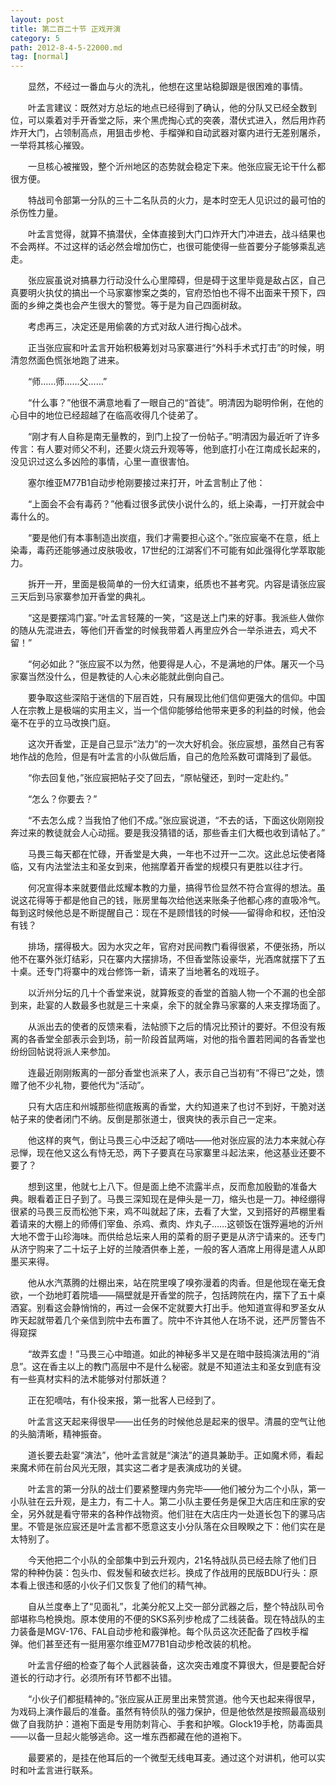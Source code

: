 ```yaml
---
layout: post
title: 第二百二十节 正戏开演
category: 5
path: 2012-8-4-5-22000.md
tag: [normal]
---
```


　　显然，不经过一番血与火的洗礼，他想在这里站稳脚跟是很困难的事情。

　　叶孟言建议：既然对方总坛的地点已经得到了确认，他的分队又已经全数到位，可以乘着对手开香堂之际，来个黑虎掏心式的突袭，潜伏式进入，然后用炸药炸开大门，占领制高点，用狙击步枪、手榴弹和自动武器对寨内进行无差别屠杀，一举将其核心摧毁。

　　一旦核心被摧毁，整个沂州地区的态势就会稳定下来。他张应宸无论干什么都很方便。

　　特战司令部第一分队的三十二名队员的火力，是本时空无人见识过的最可怕的杀伤性力量。

　　叶孟言觉得，就算不搞潜伏，全体直接到大门口炸开大门冲进去，战斗结果也不会两样。不过这样的话必然会增加伤亡，也很可能使得一些首要分子能够乘乱逃走。

　　张应宸虽说对搞暴力行动没什么心里障碍，但是碍于这里毕竟是敌占区，自己真要明火执仗的搞出一个马家寨惨案之类的，官府恐怕也不得不出面来干预下，四面的乡绅之类也会产生很大的警觉。等于是为自己四面树敌。

　　考虑再三，决定还是用偷袭的方式对敌人进行掏心战术。

　　正当张应宸和叶孟言开始积极筹划对马家寨进行“外科手术式打击”的时候，明清忽然面色慌张地跑了进来。

　　“师……师……父……”

　　“什么事？”他很不满意地看了一眼自己的“首徒”。明清因为聪明伶俐，在他的心目中的地位已经超越了在临高收得几个徒弟了。

　　“刚才有人自称是南无量教的，到门上投了一份帖子。”明清因为最近听了许多传言：有人要对师父不利，还要火烧云升观等等，他到底打小在江南成长起来的，没见识过这么多凶险的事情，心里一直很害怕。

　　塞尔维亚M77B1自动步枪刚要接过来打开，叶孟言制止了他：

　　“上面会不会有毒药？”他看过很多武侠小说什么的，纸上染毒，一打开就会中毒什么的。

　　“要是他们有本事制造出炭疽，我们才需要担心这个。”张应宸毫不在意，纸上染毒，毒药还能够通过皮肤吸收，17世纪的江湖客们不可能有如此强得化学萃取能力。

　　拆开一开，里面是极简单的一份大红请柬，纸质也不甚考究。内容是请张应宸三天后到马家寨参加开香堂的典礼。

　　“这是要摆鸿门宴。”叶孟言轻蔑的一笑，“这是送上门来的好事。我派些人做你的随从先混进去，等他们开香堂的时候我带着人再里应外合一举杀进去，鸡犬不留！”

　　“何必如此？”张应宸不以为然，他要得是人心，不是满地的尸体。屠灭一个马家寨当然没什么，但是教徒的人心未必能就此倒向自己。

　　要争取这些深陷于迷信的下层百姓，只有展现比他们信仰更强大的信仰。中国人在宗教上是极端的实用主义，当一个信仰能够给他带来更多的利益的时候，他会毫不在乎的立马改换门庭。

　　这次开香堂，正是自己显示“法力”的一次大好机会。张应宸想，虽然自己有客地作战的危险，但是有叶孟言的小队做后盾，自己的危险系数可谓降到了最低。

　　“你去回复他，”张应宸把帖子交了回去，“原帖璧还，到时一定赴约。”

　　“怎么？你要去？”

　　“不去怎么成？当我怕了他们不成。”张应宸说道，“不去的话，下面这伙刚刚投奔过来的教徒就会人心动摇。要是我没猜错的话，那些香主们大概也收到请帖了。”

　　马畏三每天都在忙碌，开香堂是大典，一年也不过开一二次。这此总坛使者降临，又有内法堂法主和圣女到来，他揣摩着开香堂的规模只有更胜以往才行。

　　何况宣得本来就要借此炫耀本教的力量，搞得节俭显然不符合宣得的想法。虽说这花得等于都是他自己的钱，账房里每次给他送来账条子他都心疼的直吸冷气。每到这时候他总是不断提醒自己：现在不是顾惜钱的时候——留得命和权，还怕没有钱？

　　排场，摆得极大。因为水灾之年，官府对民间教门看得很紧，不便张扬，所以他不在寨外张灯结彩，只在寨内大摆排场，不但香堂陈设豪华，光酒席就摆下了五十桌。还专门将寨中的戏台修饰一新，请来了当地著名的戏班子。

　　以沂州分坛的几十个香堂来说，就算叛变的香堂的首脑人物一个不漏的也全部到来，赴宴的人数最多也就是三十来桌，余下的就全靠马家寨的人来支撑场面了。

　　从派出去的使者的反馈来看，法帖颁下之后的情况比预计的要好。不但没有叛离的各香堂全部表示会到场，前一阶段首鼠两端，对他的指令置若罔闻的各香堂也纷纷回帖说将派人来参加。

　　连最近刚刚叛离的一部分香堂也派来了人，表示自己当初有“不得已”之处，馈赠了他不少礼物，要他代为“活动”。

　　只有大店庄和州城那些彻底叛离的香堂，大约知道来了也讨不到好，干脆对送帖子来的使者闭门不纳。反倒是那张道士，很爽快的表示自己一定来。

　　他这样的爽气，倒让马畏三心中泛起了嘀咕——他对张应宸的法力本来就心存忌惮，现在他又这么有恃无恐，两下子要真在马家寨里斗起法来，他这基业还要不要了？

　　想到这里，他就七上八下。但是面上绝不流露半点，反而愈加殷勤的准备大典。眼看着正日子到了。马畏三深知现在是伸头是一刀，缩头也是一刀。神经绷得很紧的马畏三反而松弛下来，鸡不叫就起了床，去看了大堂，又到搭好的芦棚里看着请来的大棚上的师傅们宰鱼、杀鸡、煮肉、炸丸子……这顿饭在饿殍遍地的沂州大地不啻于山珍海味。而供给总坛来人用的菜肴的厨子更是从济宁请来的。还专门从济宁购来了二十坛子上好的兰陵酒供奉上差，一般的客人酒席上用得是遣人从即墨买来得。

　　他从水汽蒸腾的灶棚出来，站在院里嗅了嗅弥漫着的肉香。但是他现在毫无食欲，一个劲地盯着院墙——隔壁就是开香堂的院子，包括跨院在内，摆下了五十桌酒宴。别看这会静悄悄的，再过一会保不定就要大打出手。他知道宣得和罗圣女从昨天起就带着几个亲信到院中去布置了。院中不许其他人在场不说，还严厉警告不得窥探

　　“故弄玄虚！”马畏三心中暗道。如此的神秘多半又是在暗中鼓捣演法用的“消息”。这在香主以上的教门高层中不是什么秘密。就是不知道法主和圣女到底有没有一些真材实料的法术能够对付那妖道？

　　正在犯嘀咕，有仆役来报，第一批客人已经到了。

　　叶孟言这天起来得很早——出任务的时候他总是起来的很早。清晨的空气让他的头脑清晰，精神振奋。

　　道长要去赴宴“演法”，他叶孟言就是“演法”的道具兼助手。正如魔术师，看起来魔术师在前台风光无限，其实这二者才是表演成功的关键。

　　叶孟言的第一分队的战士们要紧整理内务完毕——他们被分为二个小队，第一小队驻在云升观，是主力，有二十人。第二小队主要任务是保卫大店庄和庄家的安全，另外就是看守带来的各种作战物资。他们驻在大店庄内一处道长包下的骡马店里。不管是张应宸还是叶孟言都不愿意这支小分队落在众目睽睽之下：他们实在是太特别了。

　　今天他把二个小队的全部集中到云升观内，21名特战队员已经去除了他们日常的种种伪装：包头巾、假发髻和破衣烂衫。换成了作战用的民版BDU行头：原本看上很违和感的小伙子们又恢复了他们的精气神。

　　自从兰度奉上了“见面礼”，北美分舵又上交一部分武器之后，整个特战队司令部堪称鸟枪换炮。原本使用的不便的SKS系列步枪成了二线装备。现在特战队的主力装备是MGV-176、FAL自动步枪和霰弹枪。每个队员这次还配备了四枚手榴弹。他们甚至还有一挺用塞尔维亚M77B1自动步枪改装的机枪。

　　叶孟言仔细的检查了每个人武器装备，这次突击难度不算很大，但是要配合好道长的行动才行。必须所有环节都不出错。

　　“小伙子们都挺精神的。”张应宸从正房里出来赞赏道。他今天也起来得很早，为戏码上演作最后的准备。虽然有特侦队的强力保护，但是他依然是按照最高级别做了自我防护：道袍下面是专用防刺背心、手套和护喉。Glock19手枪，防毒面具——以备一旦起火能够逃命。这一堆东西都藏在他的道袍下。

　　最要紧的，是挂在他耳后的一个微型无线电耳麦。通过这个对讲机，他可以实时和叶孟言进行联系。
